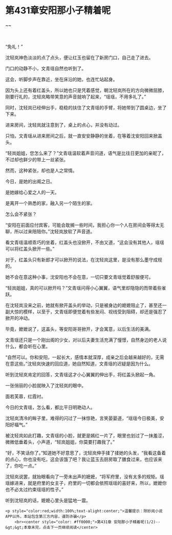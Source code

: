 # 第431章安阳那小子精着呢
~~
    	    <p name="pagetop" href="javascript:void(0);" onclick="return false" style="line-height: 35px;padding: 10px;color: #333;"> </p><p>“免礼！”</p><p>沈轻岚神色淡淡的点了点头，便让红玉也留在了新房门口，自己走了进去。</p><p>门口的动静不小，文青瑶自然也听到了。</p><p>这会，听脚步声在靠近，坐在床沿的她，也连忙站起身。</p><p>因为头上还有着红盖头，所以她也只是凭着感觉，朝沈轻岚所在的方向微微屈膝，刚要行礼的，沈轻岚略带笑意的声音就响了起来，“瑶瑶，不用多礼了。”</p><p>同时，沈轻岚已经伸出手，稳稳的扶住了文青瑶的手臂，将她带到了圆桌边，坐了下来。</p><p>进来房间，沈轻岚就注意到了，桌上的点心，并没有动过。</p><p>只怕，文青瑶从进来房间之后，就一直安安静静的坐着，在等着沈安阳回来掀盖头。</p><p>“轻岚姐姐，您怎么来了？”文青瑶温软着声音问道，语气是比往日更加的亲昵了，不过却也鲜少的带上一丝紧张。</p><p>然而，这种紧张，却也是人之常情。</p><p>今日，是她的出阁之日。</p><p>是她嫁给心爱之人的一天。</p><p>是离开一个熟悉的家，融入另一个陌生的家。</p><p>怎么会不紧张？</p><p>“安阳在前面应付宾客，可能会耽搁一些时间，我担心你一个人在房间会等得太无聊，所以过来陪陪你。”沈轻岚放软了声音道。</p><p>看文青瑶温顺乖巧的坐着，红盖头也没掀开，不由又道，“这会没有其他人，瑶瑶可以将红盖头掀开一些。”</p><p>对于，红盖头只有新郎才可以掀开的说法，在沈轻岚这里，是没有那么墨守成规的。</p><p>她不会在意这种小事，沈安阳也不会在意，一切只要文青瑶觉着舒服便可。</p><p>“轻岚姐姐，真的可以掀开吗？”文青瑶问得小心翼翼，语气里却隐隐的而带着些雀跃。</p><p>在沈轻岚没来之前，她就有掀开盖头的举动，只是被身边的嬷嬷阻止了，甚至还一副大惊的模样，以至于，文青瑶即便觉着有些发闷、视线受到阻碍，却还是强忍了掀开的冲动。</p><p>毕竟，嬷嬷说了，这盖头，等安阳哥哥掀开，才会寓意，以后生活的美满。</p><p>文青瑶还只是一个刚出阁的少女，对以后夫妻生活充满了憧憬，自然身边的老人说什么，都会听在心里。</p><p>“自然可以。你和安阳，一起长大，感情本就深厚，成亲之后会越来越好的，无需在意这些。”沈轻岚快速的回应道，她自然知道，文青瑶的迟疑是因为什么。</p><p>听到沈轻岚肯定的回答，文青瑶这才小心翼翼的伸出手，将红盖头掀起一角。</p><p>一张俏丽的小脸就映入了沈轻岚的眼中。</p><p>面若芙蓉，红霞衬。</p><p>今日的文青瑶，怎么看，都比平日明艳动人。</p><p>沈轻岚清冷的眸子里，难得的闪过了一抹惊艳，言笑晏晏道，“瑶瑶今日极美，安阳好福气。”</p><p>被沈轻岚如此打趣，文青瑶的小脸，就更是嫣红一片了，眼里也划过了一抹羞涩，微微低垂着头，小声道，“轻岚姐姐，你莫要打趣我了。”</p><p>“好，不笑话你了。”知道她不好意思了，沈轻岚伸手揉了揉她的头发，“我看这备着的点心，你也没有吃，这会该饿了吧？我让蓝玉去厨房取了膳食过来，也应该来了，你吃一点。”</p><p>沈轻岚说罢，就抬眼看向了一旁未出声的嬷嬷，“将军府里，没有太多的规矩。瑶瑶嫁进来，就是府里的女主子，府里的一切都会依照瑶瑶的喜好来，所以，嬷嬷你也不必太过约束瑶瑶的性子。”</p><p>听到沈轻岚的话，嬷嬷心里头是猛地一震。</p>
    	
   	<p style="color:red;width:100%;text-alight:center;">温馨提示：除妙阅小说APP以外，本站包含第三方内容，谨防诈骗</p>
    	<br><center style="color: #ff0000;">第431章 安阳那小子精着呢(1/2)--&gt;&gt;本章未完，点击下一页继续阅读</center>
    	